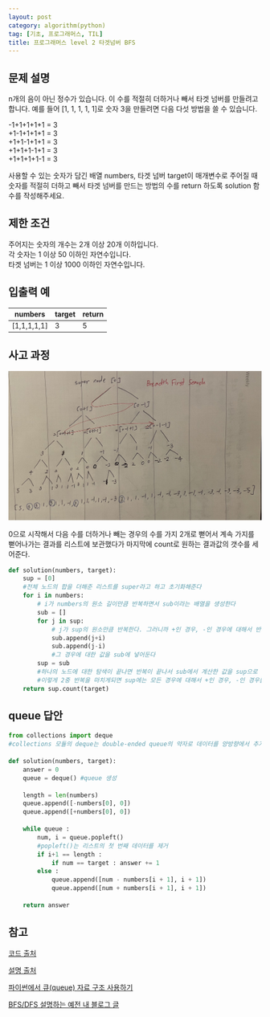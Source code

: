 ```yaml
---
layout: post
category: algorithm(python)
tag: [기초, 프로그래머스, TIL]
title: 프로그래머스 level 2 타겟넘버 BFS
---
```


## 문제 설명

n개의 음이 아닌 정수가 있습니다. 이 수를 적절히 더하거나 빼서 타겟 넘버를 만들려고 합니다. 예를 들어 [1, 1, 1, 1, 1]로 숫자 3을 만들려면 다음 다섯 방법을 쓸 수 있습니다.  

-1+1+1+1+1 = 3  
+1-1+1+1+1 = 3  
+1+1-1+1+1 = 3  
+1+1+1-1+1 = 3  
+1+1+1+1-1 = 3  

사용할 수 있는 숫자가 담긴 배열 numbers, 타겟 넘버 target이 매개변수로 주어질 때 숫자를 적절히 더하고 빼서 타겟 넘버를 만드는 방법의 수를 return 하도록 solution 함수를 작성해주세요.  

## 제한 조건
주어지는 숫자의 개수는 2개 이상 20개 이하입니다.  
각 숫자는 1 이상 50 이하인 자연수입니다.  
타겟 넘버는 1 이상 1000 이하인 자연수입니다.  

## 입출력 예

<table>
  <thead>
    <tr>
      <th>numbers</th>
      <th>target</th>
      <th>return</th>
    </tr>
  </thead>
  <tbody>
    <tr>
      <td>[1,1,1,1,1]</td>
      <td>3</td>
      <td>5</td>
    </tr>
  </tbody>
</table>

## 사고 과정

![타겟넘버](/public/img/targetnumber.jpeg)

0으로 시작해서 다음 수를 더하거나 빼는 경우의 수를 가지 2개로 뻗어서 계속 가지를 뻗어나가는 결과를 리스트에 보관했다가 마지막에 count로 원하는 결과값의 갯수를 세어준다.   


```python
def solution(numbers, target):
    sup = [0]
    #전체 노드의 합을 더해준 리스트를 super라고 하고 초기화해준다
    for i in numbers:
        # i가 numbers의 원소 길이만큼 반복하면서 sub이라는 배열을 생성한다
        sub = []
        for j in sup:
            # j가 sup의 원소만큼 반복한다. 그러니까 +인 경우, -인 경우에 대해서 반복한다  
            sub.append(j+i)
            sub.append(j-i)
            #그 경우에 대한 값을 sub에 넣어둔다 
        sup = sub
        #하나의 노드에 대한 탐색이 끝나면 반복이 끝나서 sub에서 계산한 값을 sup으로 덮어둔다
        #이렇게 2중 반복을 마치게되면 sup에는 모든 경우에 대해서 +인 경우, -인 경우를 조합한 합을 가지게 된다
    return sup.count(target)
```

## queue 답안

```python
from collections import deque
#collections 모듈의 deque는 double-ended queue의 약자로 데이터를 양방향에서 추가하고 제거할 수 있는 자료 구조이다.
 
def solution(numbers, target):
    answer = 0
    queue = deque() #queue 생성
    
    length = len(numbers)
    queue.append([-numbers[0], 0])
    queue.append([+numbers[0], 0])
    
    while queue :
        num, i = queue.popleft()
        #popleft()는 리스트의 첫 번째 데이터를 제거
        if i+1 == length :
            if num == target : answer += 1
        else :
            queue.append([num - numbers[i + 1], i + 1])
            queue.append([num + numbers[i + 1], i + 1])
    
    return answer
```

## 참고

[코드 출처](https://train-validation-test.tistory.com/entry/Programmers-level-2-%ED%83%80%EA%B2%9F-%EB%84%98%EB%B2%84-python)  

[설명 출처](https://pearlluck.tistory.com/495)   

[파이썬에서 큐(queue) 자료 구조 사용하기](https://www.daleseo.com/python-queue/)  

[BFS/DFS 설명하는 예전 내 블로그 글](https://lunayyko.github.io/algorithm(python)/2021/07/09/algorithm-bfsdfs/) 